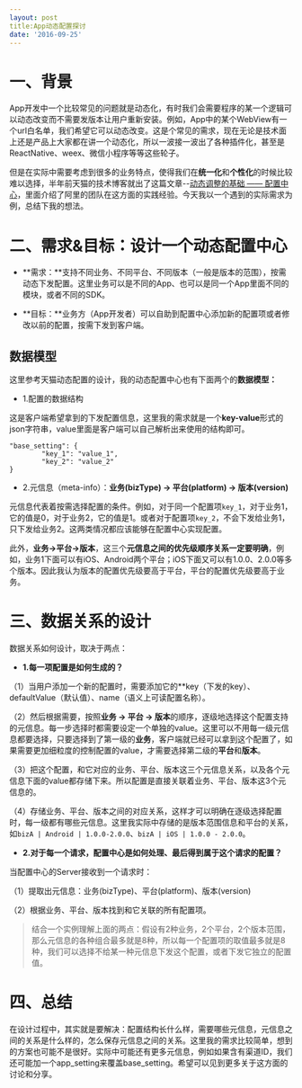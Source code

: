 ```yaml
---
layout: post
title:App动态配置探讨
date: '2016-09-25'
---
```


# 一、背景

App开发中一个比较常见的问题就是动态化，有时我们会需要程序的某一个逻辑可以动态改变而不需要发版本让用户重新安装。例如，App中的某个WebView有一个url白名单，我们希望它可以动态改变。这是个常见的需求，现在无论是技术面上还是产品上大家都在讲一个动态化，所以一波接一波出了各种插件化，甚至是ReactNative、weex、微信小程序等等这些轮子。

但是在实际中需要考虑到很多的业务特点，使得我们在**统一化**和**个性化**的时候比较难以选择，半年前天猫的技术博客就出了这篇文章--[动态调整的基础 —— 配置中心](http://pingguohe.net/2016/03/18/config-center.html)，里面介绍了阿里的团队在这方面的实践经验。今天我以一个遇到的实际需求为例，总结下我的想法。

# 二、需求&目标：设计一个动态配置中心

- **需求：**支持不同业务、不同平台、不同版本（一般是版本的范围），按需动态下发配置。这里业务可以是不同的App、也可以是同一个App里面不同的模块，或者不同的SDK。

- **目标：**业务方（App开发者）可以自助到配置中心添加新的配置项或者修改以前的配置，按需下发到客户端。

## 数据模型

这里参考天猫动态配置的设计，我的动态配置中心也有下面两个的**数据模型：**

- 1.配置的数据结构

这是客户端希望拿到的下发配置信息，这里我的需求就是一个**key-value**形式的json字符串，value里面是客户端可以自己解析出来使用的结构即可。

```
"base_setting": {
        "key_1": "value_1",
        "key_2": "value_2"  
}
```

- 2.元信息（meta-info）：**业务(bizType) -> 平台(platform) -> 版本(version)**

元信息代表着按需选择配置的条件。例如，对于同一个配置项`key_1`，对于业务1，它的值是0，对于业务2，它的值是1。或者对于配置项`key_2`，不会下发给业务1，只下发给业务2。这两类情况都应该能够在配置中心实现配置。

此外，**业务->平台->版本**，这三个**元信息之间的优先级顺序关系一定要明确**，例如，业务1下面可以有iOS、Android两个平台；iOS下面又可以有1.0.0、2.0.0等多个版本。因此我认为版本的配置优先级要高于平台，平台的配置优先级要高于业务。

# 三、数据关系的设计

数据关系如何设计，取决于两点：

- **1.每一项配置是如何生成的？**

（1）当用户添加一个新的配置时，需要添加它的**key（下发的key）、defaultValue（默认值）、name（语义上可读配置名称）。

（2）然后根据需要，按照**业务 -> 平台 -> 版本**的顺序，逐级地选择这个配置支持的元信息。每一步选择时都需要设定一个单独的value。这里可以不用每一级元信息都要选择，只要选择到了第一级的**业务**，客户端就已经可以拿到这个配置了，如果需要更加细粒度的控制配置的value，才需要选择第二级的**平台**和**版本**。

（3）把这个配置，和它对应的业务、平台、版本这三个元信息关系，以及各个元信息下面的value都存储下来。所以配置是直接关联着业务、平台、版本这3个元信息的。

（4）存储业务、平台、版本之间的对应关系，这样才可以明确在逐级选择配置时，每一级都有哪些元信息。这里我实际中存储的是版本范围信息和平台的关系，如`bizA | Android | 1.0.0-2.0.0`、`bizA | iOS | 1.0.0 - 2.0.0`。

- **2.对于每一个请求，配置中心是如何处理、最后得到属于这个请求的配置？**

当配置中心的Server接收到一个请求时：

（1）提取出元信息：业务(bizType)、平台(platform)、版本(version)

（2）根据业务、平台、版本找到和它关联的所有配置项。


> 结合一个实例理解上面的两点：假设有2种业务，2个平台，2个版本范围，那么元信息的各种组合最多就是8种，所以每一个配置项的取值最多就是8种，我们可以选择不给某一种元信息下发这个配置，或者下发它独立的配置值。


# 四、总结

在设计过程中，其实就是要解决：配置结构长什么样，需要哪些元信息，元信息之间的关系是什么样的，怎么保存元信息之间的关系。这里我的需求比较简单，想到的方案也可能不是很好。实际中可能还有更多元信息，例如如果含有渠道ID，我们还可能加一个app_setting来覆盖base_setting。希望可以见到更多关于这方面的讨论和分享。

